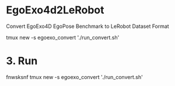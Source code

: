 # EgoExo4d2LeRobot
Convert EgoExo4D EgoPose Benchmark to LeRobot Dataset Format


tmux new -s egoexo_convert './run_convert.sh'
# 3. Run

fnwsksnf
  tmux new -s egoexo_convert './run_convert.sh'

